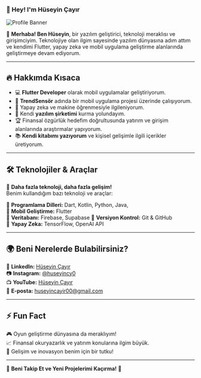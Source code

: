### 🚀 Hey! I'm **Hüseyin Çayır**  

![Profile Banner](https://unsplash.com/photos/plasma-ball-with-energy-rays-on-dark-background-physic-model-of-plasma-sphere-dUZbcc5YDf0)

👋 **Merhaba! Ben Hüseyin**, bir yazılım geliştirici, 
teknoloji meraklısı ve girişimciyim. 
Teknolojiye olan ilgim sayesinde yazılım dünyasına adım attım ve kendimi Flutter, 
yapay zeka ve mobil uygulama geliştirme alanlarında geliştirmeye devam ediyorum.  

---

## 🔥 Hakkımda Kısaca
- 💻 **Flutter Developer** olarak mobil uygulamalar geliştiriyorum. 
- 🚀 **TrendSensör** adında bir mobil uygulama projesi üzerinde çalışıyorum.
- 🤖 Yapay zeka ve makine öğrenmesiyle ilgileniyorum.
- 🎯 Kendi **yazılım şirketimi**  kurma yolundayım. 
- 🏆 Finansal özgürlük hedefim doğrultusunda yatırım ve girişim alanlarında araştırmalar yapıyorum. 
- 📚 **Kendi kitabımı yazıyorum** ve kişisel gelişimle ilgili içerikler üretiyorum.

---

## 🛠 Teknolojiler & Araçlar

🚀 **Daha fazla teknoloji, daha fazla gelişim!**  
Benim kullandığım bazı teknoloji ve araçlar:

🔹 **Programlama Dilleri:** Dart, Kotlin, Python, Java,  
🔹 **Mobil Geliştirme:** Flutter  
🔹 **Veritabanı:** Firebase, Supabase 
🔹 **Versiyon Kontrol:** Git & GitHub  
🔹 **Yapay Zeka:** TensorFlow, OpenAI API  

---

## 🌍 Beni Nerelerde Bulabilirsiniz? 
💼 **LinkedIn:** [Hüseyin Çayır](www.linkedin.com/in/huseyincy0)  
📷 **Instagram:** [@huseyincy0](https://www.instagram.com/huseyin.cy0/)  
📺 **YouTube:** [Hüseyin Çayır]()  
📩 **E-posta:** huseyincayir00@gmail.com  

---

## ⚡ Fun Fact 
🎮 Oyun geliştirme dünyasına da meraklıyım!  
📈 Finansal okuryazarlık ve yatırım konularına ilgim büyük.  
📖 Gelişim ve inovasyon benim için bir tutku!  

---

🚀 **Beni Takip Et ve Yeni Projelerimi Kaçırma!** 🚀  
